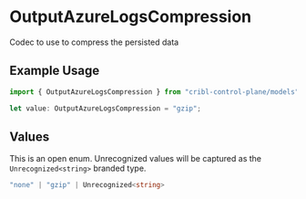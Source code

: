 # OutputAzureLogsCompression

Codec to use to compress the persisted data

## Example Usage

```typescript
import { OutputAzureLogsCompression } from "cribl-control-plane/models";

let value: OutputAzureLogsCompression = "gzip";
```

## Values

This is an open enum. Unrecognized values will be captured as the `Unrecognized<string>` branded type.

```typescript
"none" | "gzip" | Unrecognized<string>
```